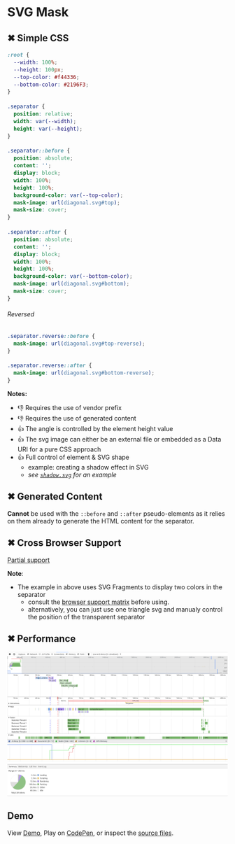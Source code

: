 # SVG Mask

## ✖ Simple CSS

```css
:root {
  --width: 100%;
  --height: 100px;
  --top-color: #f44336;
  --bottom-color: #2196F3;
}

.separator {
  position: relative;
  width: var(--width);
  height: var(--height);
}

.separator::before {
  position: absolute;
  content: '';
  display: block;
  width: 100%;
  height: 100%;
  background-color: var(--top-color);
  mask-image: url(diagonal.svg#top);
  mask-size: cover;
}

.separator::after {
  position: absolute;
  content: '';
  display: block;
  width: 100%;
  height: 100%;
  background-color: var(--bottom-color);
  mask-image: url(diagonal.svg#bottom);
  mask-size: cover;
}
```

###### Reversed

```css
.separator.reverse::before {
  mask-image: url(diagonal.svg#top-reverse);
}

.separator.reverse::after {
  mask-image: url(diagonal.svg#bottom-reverse);
}
```

**Notes:**

- 👎 Requires the use of vendor prefix
- 👎 Requires the use of generated content
- 👍 The angle is controlled by the element height value
- 👍 The svg image can either be an external file or embedded as a Data URI for a pure CSS approach
- 👍 Full control of element & SVG shape
  - example: creating a shadow effect in SVG
  - _see [`shadow.svg`](shadow.svg) for an example_

## ✖ Generated Content

**Cannot** be used with the `::before` and `::after` pseudo-elements as it relies on them already to generate the HTML content for the separator.

## ✖ Cross Browser Support

[Partial support](http://caniuse.com/#feat=css-masks)

**Note**:
- The example in above uses SVG Fragments to display two colors in the separator
  - consult the [browser support matrix](http://caniuse.com/#feat=svg-fragment) before using.
  - alternatively, you can just use one triangle svg and manualy control the position of the transparent separator

## ✖ Performance

![](performance.png)

## Demo

View [Demo][demo], Play on [CodePen][pen], or inspect the [source files](style.css).

[demo]: https://raw.githack.com/ahmadnassri/css-diagonal-separators/master/svg-mask/index.html
[pen]: http://codepen.io/ahmadnassri/pen/LbKreW
